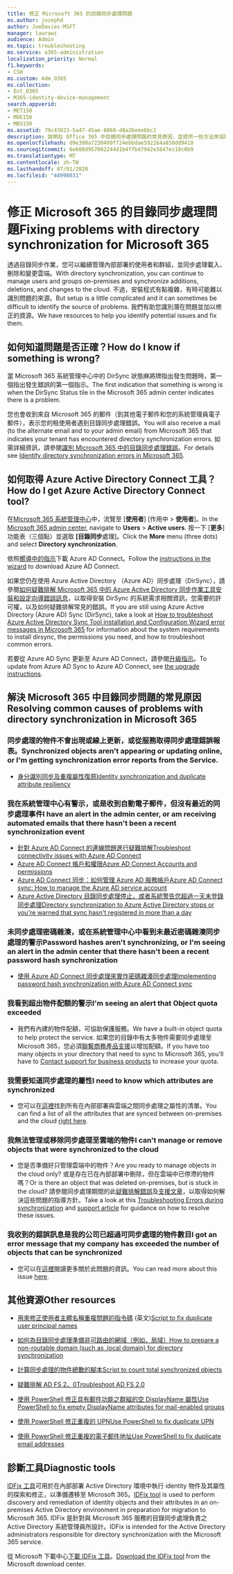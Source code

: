 ```yaml
---
title: 修正 Microsoft 365 的目錄同步處理問題
ms.author: josephd
author: JoeDavies-MSFT
manager: laurawi
audience: Admin
ms.topic: troubleshooting
ms.service: o365-administration
localization_priority: Normal
f1.keywords:
- CSH
ms.custom: Adm_O365
ms.collection:
- Ent_O365
- M365-identity-device-management
search.appverid:
- MET150
- MOE150
- MBS150
ms.assetid: 79c43023-5a47-45ae-8068-d8a26eee6bc2
description: 說明在 Office 365 中目錄同步處理問題的常見原因，並提供一些方法來協助疑難排解及解決問題。
ms.openlocfilehash: d9e390a7230499f724ebbdae592264a850dd9418
ms.sourcegitcommit: 6e608d957082244d1b4ffb47942e5847ec18c0b9
ms.translationtype: MT
ms.contentlocale: zh-TW
ms.lasthandoff: 07/01/2020
ms.locfileid: "44998031"
---
```

# <a name="fixing-problems-with-directory-synchronization-for-microsoft-365"></a><span data-ttu-id="1b144-103">修正 Microsoft 365 的目錄同步處理問題</span><span class="sxs-lookup"><span data-stu-id="1b144-103">Fixing problems with directory synchronization for Microsoft 365</span></span>

<span data-ttu-id="1b144-104">透過目錄同步作業，您可以繼續管理內部部署的使用者和群組，並同步處理載入、刪除和變更雲端。</span><span class="sxs-lookup"><span data-stu-id="1b144-104">With directory synchronization, you can continue to manage users and groups on-premises and synchronize additions, deletions, and changes to the cloud.</span></span> <span data-ttu-id="1b144-105">不過，安裝程式有點複雜，有時可能難以識別問題的來源。</span><span class="sxs-lookup"><span data-stu-id="1b144-105">But setup is a little complicated and it can sometimes be difficult to identify the source of problems.</span></span> <span data-ttu-id="1b144-106">我們有助您識別潛在問題並加以修正的資源。</span><span class="sxs-lookup"><span data-stu-id="1b144-106">We have resources to help you identify potential issues and fix them.</span></span>
  
## <a name="how-do-i-know-if-something-is-wrong"></a><span data-ttu-id="1b144-107">如何知道問題是否正確？</span><span class="sxs-lookup"><span data-stu-id="1b144-107">How do I know if something is wrong?</span></span>

<span data-ttu-id="1b144-108">當 Microsoft 365 系統管理中心中的 DirSync 狀態麻將牌指出發生問題時，第一個指出發生錯誤的第一個指示。</span><span class="sxs-lookup"><span data-stu-id="1b144-108">The first indication that something is wrong is when the DirSync Status tile in the Microsoft 365 admin center indicates there is a problem.</span></span>
  
<span data-ttu-id="1b144-109">您也會收到來自 Microsoft 365 的郵件（到其他電子郵件和您的系統管理員電子郵件），表示您的租使用者遇到目錄同步處理錯誤。</span><span class="sxs-lookup"><span data-stu-id="1b144-109">You will also receive a mail (to the alternate email and to your admin email) from Microsoft 365 that indicates your tenant has encountered directory synchronization errors.</span></span> <span data-ttu-id="1b144-110">如需詳細資訊，請參閱[識別 Microsoft 365 中的目錄同步處理錯誤](identify-directory-synchronization-errors.md)。</span><span class="sxs-lookup"><span data-stu-id="1b144-110">For details see [Identify directory synchronization errors in Microsoft 365](identify-directory-synchronization-errors.md).</span></span>
  
## <a name="how-do-i-get-azure-active-directory-connect-tool"></a><span data-ttu-id="1b144-111">如何取得 Azure Active Directory Connect 工具？</span><span class="sxs-lookup"><span data-stu-id="1b144-111">How do I get Azure Active Directory Connect tool?</span></span>

<span data-ttu-id="1b144-112">在[Microsoft 365 系統管理中心](https://admin.microsoft.com)中，流覽至 [**使用者**] [作用中 \> **使用者**]。</span><span class="sxs-lookup"><span data-stu-id="1b144-112">In the [Microsoft 365 admin center](https://admin.microsoft.com), navigate to **Users** \> **Active users**.</span></span> <span data-ttu-id="1b144-113">按一下 [**更多**] 功能表（三個點）並選取 **[目錄同步**處理]。</span><span class="sxs-lookup"><span data-stu-id="1b144-113">Click the **More** menu (three dots) and select **Directory synchronization**.</span></span> 
  
<span data-ttu-id="1b144-114">依照[嚮導中的指示](set-up-directory-synchronization.md)下載 Azure AD Connect。</span><span class="sxs-lookup"><span data-stu-id="1b144-114">Follow the [instructions in the wizard](set-up-directory-synchronization.md) to download Azure AD Connect.</span></span> 
  
<span data-ttu-id="1b144-115">如果您仍在使用 Azure Active Directory （Azure AD）同步處理（DirSync），請參閱[如何疑難排解 Microsoft 365 中的 Azure Active Directory 同步作業工具安裝和設定向導錯誤訊息](https://go.microsoft.com/fwlink/p/?LinkId=396717)，以取得安裝 DirSync 的系統需求相關資訊，您需要的許可權，以及如何疑難排解常見的錯誤。</span><span class="sxs-lookup"><span data-stu-id="1b144-115">If you are still using Azure Active Directory (Azure AD) Sync (DirSync), take a look at [How to troubleshoot Azure Active Directory Sync Tool installation and Configuration Wizard error messages in Microsoft 365](https://go.microsoft.com/fwlink/p/?LinkId=396717) for information about the system requirements to install dirsync, the permissions you need, and how to troubleshoot common errors.</span></span> 
  
<span data-ttu-id="1b144-116">若要從 Azure AD Sync 更新至 Azure AD Connect，請參閱[升級指示](https://go.microsoft.com/fwlink/p/?LinkId=733240)。</span><span class="sxs-lookup"><span data-stu-id="1b144-116">To update from Azure AD Sync to Azure AD Connect, see [the upgrade instructions](https://go.microsoft.com/fwlink/p/?LinkId=733240).</span></span>
  
## <a name="resolving-common-causes-of-problems-with-directory-synchronization-in-microsoft-365"></a><span data-ttu-id="1b144-117">解決 Microsoft 365 中目錄同步問題的常見原因</span><span class="sxs-lookup"><span data-stu-id="1b144-117">Resolving common causes of problems with directory synchronization in Microsoft 365</span></span>

### <a name="synchronized-objects-arent-appearing-or-updating-online-or-im-getting-synchronization-error-reports-from-the-service"></a><span data-ttu-id="1b144-118">**同步處理的物件不會出現或線上更新，或從服務取得同步處理錯誤報表。**</span><span class="sxs-lookup"><span data-stu-id="1b144-118">**Synchronized objects aren't appearing or updating online, or I'm getting synchronization error reports from the Service.**</span></span>

- [<span data-ttu-id="1b144-119">身分識別同步及重複屬性復原</span><span class="sxs-lookup"><span data-stu-id="1b144-119">Identity synchronization and duplicate attribute resiliency</span></span>](https://docs.microsoft.com/azure/active-directory/hybrid/how-to-connect-syncservice-duplicate-attribute-resiliency)

### <a name="i-have-an-alert-in-the-admin-center-or-am-receiving-automated-emails-that-there-hasnt-been-a-recent-synchronization-event"></a><span data-ttu-id="1b144-120">**我在系統管理中心有警示，或是收到自動電子郵件，但沒有最近的同步處理事件**</span><span class="sxs-lookup"><span data-stu-id="1b144-120">**I have an alert in the admin center, or am receiving automated emails that there hasn't been a recent synchronization event**</span></span>
- [<span data-ttu-id="1b144-121">針對 Azure AD Connect 的連線問題進行疑難排解</span><span class="sxs-lookup"><span data-stu-id="1b144-121">Troubleshoot connectivity issues with Azure AD Connect</span></span>](https://docs.microsoft.com/azure/active-directory/hybrid/tshoot-connect-connectivity)
- [<span data-ttu-id="1b144-122">Azure AD Connect 帳戶和權限</span><span class="sxs-lookup"><span data-stu-id="1b144-122">Azure AD Connect Accounts and permissions</span></span>](https://go.microsoft.com/fwlink/p/?LinkId=820598)
- [<span data-ttu-id="1b144-123">Azure AD Connect 同步：如何管理 Azure AD 服務帳戶</span><span class="sxs-lookup"><span data-stu-id="1b144-123">Azure AD Connect sync: How to manage the Azure AD service account</span></span>](https://docs.microsoft.com/azure/active-directory/hybrid/how-to-connect-azureadaccount)
- [<span data-ttu-id="1b144-124">Azure Active Directory 目錄同步處理停止，或者系統警告您超過一天未登錄同步處理</span><span class="sxs-lookup"><span data-stu-id="1b144-124">Directory synchronization to Azure Active Directory stops or you're warned that sync hasn't registered in more than a day</span></span>](https://support.microsoft.com/help/2882421/directory-synchronization-to-azure-active-directory-stops-or-you-re-warned-that-sync-hasn-t-registered-in-more-than-a-day)

### <a name="password-hashes-arent-synchronizing-or-im-seeing-an-alert-in-the-admin-center-that-there-hasnt-been-a-recent-password-hash-synchronization"></a><span data-ttu-id="1b144-125">**未同步處理密碼雜湊，或在系統管理中心中看到未最近密碼雜湊同步處理的警示**</span><span class="sxs-lookup"><span data-stu-id="1b144-125">**Password hashes aren't synchronizing, or I'm seeing an alert in the admin center that there hasn't been a recent password hash synchronization**</span></span>
- [<span data-ttu-id="1b144-126">使用 Azure AD Connect 同步處理來實作密碼雜湊同步處理</span><span class="sxs-lookup"><span data-stu-id="1b144-126">Implementing password hash synchronization with Azure AD Connect sync</span></span>](https://docs.microsoft.com/azure/active-directory/hybrid/how-to-connect-password-hash-synchronization)

### <a name="im-seeing-an-alert-that-object-quota-exceeded"></a><span data-ttu-id="1b144-127">**我看到超出物件配額的警示**</span><span class="sxs-lookup"><span data-stu-id="1b144-127">**I'm seeing an alert that Object quota exceeded**</span></span>
- <span data-ttu-id="1b144-128">我們有內建的物件配額，可協助保護服務。</span><span class="sxs-lookup"><span data-stu-id="1b144-128">We have a built-in object quota to help protect the service.</span></span> <span data-ttu-id="1b144-129">如果您的目錄中有太多物件需要同步處理至 Microsoft 365，您必須[聯繫商務產品支援](https://support.office.com/article/32a17ca7-6fa0-4870-8a8d-e25ba4ccfd4b)以增加配額。</span><span class="sxs-lookup"><span data-stu-id="1b144-129">If you have too many objects in your directory that need to sync to Microsoft 365, you'll have to [Contact support for business products](https://support.office.com/article/32a17ca7-6fa0-4870-8a8d-e25ba4ccfd4b) to increase your quota.</span></span>

### <a name="i-need-to-know-which-attributes-are-synchronized"></a><span data-ttu-id="1b144-130">**我需要知道同步處理的屬性**</span><span class="sxs-lookup"><span data-stu-id="1b144-130">**I need to know which attributes are synchronized**</span></span>
- <span data-ttu-id="1b144-131">您可以在[這裡](https://go.microsoft.com/fwlink/p/?LinkId=396719)找到所有在內部部署與雲端之間同步處理之屬性的清單。</span><span class="sxs-lookup"><span data-stu-id="1b144-131">You can find a list of all the attributes that are synced between on-premises and the cloud [right here](https://go.microsoft.com/fwlink/p/?LinkId=396719).</span></span>

### <a name="i-cant-manage-or-remove-objects-that-were-synchronized-to-the-cloud"></a><span data-ttu-id="1b144-132">**我無法管理或移除同步處理至雲端的物件**</span><span class="sxs-lookup"><span data-stu-id="1b144-132">**I can't manage or remove objects that were synchronized to the cloud**</span></span>
- <span data-ttu-id="1b144-133">您是否準備好只管理雲端中的物件？</span><span class="sxs-lookup"><span data-stu-id="1b144-133">Are you ready to manage objects in the cloud only?</span></span> <span data-ttu-id="1b144-134">或是存在已在內部部署中刪除，但在雲端中已停滯的物件嗎？</span><span class="sxs-lookup"><span data-stu-id="1b144-134">Or is there an object that was deleted on-premises, but is stuck in the cloud?</span></span> <span data-ttu-id="1b144-135">請參閱同步處理期間的此[疑難排解錯誤](https://go.microsoft.com/fwlink/p/?linkid=842044)及[支援文章](https://go.microsoft.com/fwlink/p/?LinkId=396720)，以取得如何解決這些問題的指導方針。</span><span class="sxs-lookup"><span data-stu-id="1b144-135">Take a look at this [Troubleshooting Errors during synchronization](https://go.microsoft.com/fwlink/p/?linkid=842044) and [support article](https://go.microsoft.com/fwlink/p/?LinkId=396720) for guidance on how to resolve these issues.</span></span>

### <a name="i-got-an-error-message-that-my-company-has-exceeded-the-number-of-objects-that-can-be-synchronized"></a><span data-ttu-id="1b144-136">**我收到的錯誤訊息是我的公司已超過可同步處理的物件數目**</span><span class="sxs-lookup"><span data-stu-id="1b144-136">**I got an error message that my company has exceeded the number of objects that can be synchronized**</span></span>
- <span data-ttu-id="1b144-137">您可以在[這裡](https://go.microsoft.com/fwlink/p/?LinkId=396721)閱讀更多關於此問題的資訊。</span><span class="sxs-lookup"><span data-stu-id="1b144-137">You can read more about this issue [here](https://go.microsoft.com/fwlink/p/?LinkId=396721).</span></span>
   
## <a name="other-resources"></a><span data-ttu-id="1b144-138">其他資源</span><span class="sxs-lookup"><span data-stu-id="1b144-138">Other resources</span></span>

- <span data-ttu-id="1b144-139">[用來修正使用者主體名稱重複問題的指令碼](https://go.microsoft.com/fwlink/p/?LinkId=396725) (英文)</span><span class="sxs-lookup"><span data-stu-id="1b144-139">[Script to fix duplicate user principal names](https://go.microsoft.com/fwlink/p/?LinkId=396725)</span></span>
    
- [<span data-ttu-id="1b144-140">如何為目錄同步處理準備非可路由的網域（例如，局域）</span><span class="sxs-lookup"><span data-stu-id="1b144-140">How to prepare a non-routable domain (such as .local domain) for directory synchronization</span></span>](prepare-a-non-routable-domain-for-directory-synchronization.md)
    
- [<span data-ttu-id="1b144-141">計算同步處理的物件總數的腳本</span><span class="sxs-lookup"><span data-stu-id="1b144-141">Script to count total synchronized objects</span></span>](https://go.microsoft.com/fwlink/p/?LinkId=396726)
    
- [<span data-ttu-id="1b144-142">疑難排解 AD FS 2。0</span><span class="sxs-lookup"><span data-stu-id="1b144-142">Troubleshoot AD FS 2.0</span></span>](https://go.microsoft.com/fwlink/p/?LinkId=396727)
    
- [<span data-ttu-id="1b144-143">使用 PowerShell 修正具有郵件功能之群組的空 DisplayName 屬性</span><span class="sxs-lookup"><span data-stu-id="1b144-143">Use PowerShell to fix empty DisplayName attributes for mail-enabled groups</span></span>](https://go.microsoft.com/fwlink/p/?LinkId=396728)
    
- [<span data-ttu-id="1b144-144">使用 PowerShell 修正重複的 UPN</span><span class="sxs-lookup"><span data-stu-id="1b144-144">Use PowerShell to fix duplicate UPN</span></span>](https://go.microsoft.com/fwlink/p/?LinkId=396730)
    
- [<span data-ttu-id="1b144-145">使用 PowerShell 修正重複的電子郵件地址</span><span class="sxs-lookup"><span data-stu-id="1b144-145">Use PowerShell to fix duplicate email addresses</span></span>](https://go.microsoft.com/fwlink/p/?LinkId=396731)
    
## <a name="diagnostic-tools"></a><span data-ttu-id="1b144-146">診斷工具</span><span class="sxs-lookup"><span data-stu-id="1b144-146">Diagnostic tools</span></span>

<span data-ttu-id="1b144-147">[IDFix 工具](prepare-directory-attributes-for-synch-with-idfix.md)可用於在內部部署 Active Directory 環境中執行 identity 物件及其屬性的探索和修正，以準備遷移至 Microsoft 365。</span><span class="sxs-lookup"><span data-stu-id="1b144-147">[IDFix tool](prepare-directory-attributes-for-synch-with-idfix.md) is used to perform discovery and remediation of identity objects and their attributes in an on-premises Active Directory environment in preparation for migration to Microsoft 365.</span></span> <span data-ttu-id="1b144-148">IDFix 是針對與 Microsoft 365 服務的目錄同步處理負責之 Active Directory 系統管理員所設計。</span><span class="sxs-lookup"><span data-stu-id="1b144-148">IDFix is intended for the Active Directory administrators responsible for directory synchronization with the Microsoft 365 service.</span></span> 

<span data-ttu-id="1b144-149">從 Microsoft 下載中心[下載 IDFix 工具](https://go.microsoft.com/fwlink/p/?LinkId=396718)。</span><span class="sxs-lookup"><span data-stu-id="1b144-149">[Download the IDFix tool](https://go.microsoft.com/fwlink/p/?LinkId=396718) from the Microsoft download center.</span></span>